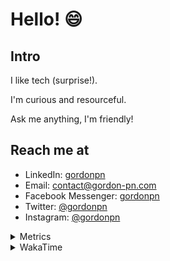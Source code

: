 # Hello! 😄

## Intro

I like tech (surprise!).

I'm curious and resourceful.

Ask me anything, I'm friendly!

## Reach me at

- LinkedIn: [gordonpn](https://www.linkedin.com/in/gordonpn/)
- Email: [contact@gordon-pn.com](mailto:contact@gordon-pn.com)
- Facebook Messenger: [gordonpn](https://www.messenger.com/t/Gordonpn)
- Twitter: [@gordonpn](https://twitter.com/Gordonpn)
- Instagram: [@gordonpn](https://www.instagram.com/gordonpn/)

<details>
  <summary>Metrics</summary>

  <img align="center" src="https://github.com/gordonpn/gordonpn/blob/master/github-metrics.svg" alt="GitHub Metrics">

</details>

<details>
  <summary>WakaTime</summary>

  <!--START_SECTION:waka-->
📊 **This Week I Spent My Time On** 

```text
💬 Programming Languages: 
XML                      2 hrs 54 mins       ██████████░░░░░░░░░░░░░░░   40.81 % 
Java                     2 hrs 24 mins       ████████░░░░░░░░░░░░░░░░░   33.75 % 
Brazil Dependency Config 45 mins             ███░░░░░░░░░░░░░░░░░░░░░░   10.64 % 
Makefile                 42 mins             ██░░░░░░░░░░░░░░░░░░░░░░░   10.00 % 
Bash                     7 mins              ░░░░░░░░░░░░░░░░░░░░░░░░░   01.82 % 

🔥 Editors: 
IntelliJ IDEA            6 hrs 56 mins       ████████████████████████░   97.51 % 
VS Code                  9 mins              █░░░░░░░░░░░░░░░░░░░░░░░░   02.24 % 
Cursor                   1 min               ░░░░░░░░░░░░░░░░░░░░░░░░░   00.25 % 
```


 Last Updated on 04/11/2024 16:26:14 UTC
<!--END_SECTION:waka-->
</details>
